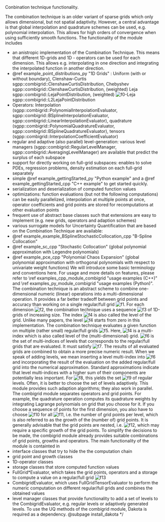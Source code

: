Conbination technique functionality.

The combination technique is an older variant of sparse grids which only allows dimensional, but not spatial adaptivity. However, a central advantage is that global interpolation and quadrature schemes can be used, e.g. polynomial interpolation. This allows for high orders of convergence when using sufficiently smooth functions.
The functionality of the module includes
- an anistropic implementation of the Combination Technique. This means that different 1D-grids and 1D  - operators can be used for each dimension. This allows e.g. interpolating in one direction and integrating the interpolated function in another direction.
- @ref example_point_distributions_py "1D Grids" : Uniform (with or without boundary), Clenshaw-Curtis sgpp::combigrid::ClenshawCurtisDistribution, Chebyshev sgpp::combigrid::ClenshawCurtisDistribution, (weighted) Leja sgpp::combigrid::LejaPointDistribution, (weighted) ![f0]-Leja sgpp::combigrid::L2LejaPointDistribution
- Operators: Interpolation (sgpp::combigrid::PolynomialInterpolationEvaluator, sgpp::combigrid::BSplineInterpolationEvaluator, sgpp::combigrid::LinearInterpolationEvaluator), quadrature (sgpp::combigrid::PolynomialQuadratureEvaluator, sgpp::combigrid::BSplineQuadratureEvaluator), tensors (sgpp::combigrid::InterpolationCoefficientEvaluator)
- regular and adaptive (also parallel) level-generation: various level managers (sgpp::combigrid::RegularLevelManager, sgpp::combigrid::AveragingLevelManager) are available that predict the surplus of each subspace
- support for directly working on full-grid subspaces: enables to solve PDEs, regression problems, density estimation on each full-grid separately
- simple @ref example_gettingStarted_py "Python example" and a @ref example_gettingStarted_cpp "C++ example" to get started quickly.
- serialization and deserialization of computed function values
- optimizations: function evaluations (but not the following computations) can be easily parallelized, interpolation at multiple points at once, operator coefficients and grid points are stored for recomputations at other evaluation points
- frequent use of abstract base classes such that extensions are easy to implement (e.g. new grids, operators and adaption schemes)
- various surrogate models for Uncertainty Quantification that are based on the Combination Technique are available:
- @ref example_example_BSplineStochasticCollocation_cpp "B-Spline Collocation"
- @ref example_sc_cpp "Stochastic Collocation" (global polynomial approximation with Legendre polynomials)
- @ref example_pce_cpp "Polynomial Chaos Expansion" (global polynomial approximation with orthogonal polynomials with respect to univariate weight functions)
We will introduce some basic terminology and conventions here. For usage and more details on features, please refer to \ref examples_cpp_module_combigrid "usage examples (C++)" and \ref examples_py_module_combigrid "usage examples (Python)".
The combination technique is an abstract scheme to combine one-dimensional numeric (linear) operations into a multi-dimensional operation. It provides a far better tradeoff between grid points and accuracy than working on a single regular/full grid ![f1]. For each dimension ![f2], the combination technique uses a sequence ![f3] of 1D-grids of increasing size. The index ![f4] is also called the level of the grid. Unlike many papers, the level ![f4] starts from zero in this implementation.
The combination technique evaluates a given function on multiple (rather small) regular/full grids ![f5]. Here, ![f4] is a multi-index which is also called level of the (multi-dimensional) grid. ![f6] is the set of multi-indices of levels that corresponds to the regular/full grids that are evaluated. It must satisfy ![f7]. The results of all evaluated grids are combined to obtain a more precise numeric result. When we speak of adding levels, we mean inserting a level multi-index into ![f6] and incorporating the result of the evaluation on the added regular/full grid into the numerical approximation.
Standard approximations indicate that level multi-indices with a higher sum of their components are potentially less important. For ![f8], this yields the set ![f9] of regular levels. Often, it is better to choose the set of levels adaptively. This module provides such adaption algorithms; they also work in parallel.
The combigrid module separates operators and grid points. For example, the quadrature operation computes its quadrature weights by integrating Lagrange polynomials on grid that you choose for it. If you choose a sequence of points for the first dimension, you also have to choose ![f10] for all ![f11], i.e. the number of grid points per level, which is also referred to as the growth of the (number of) grid points. It is generally advisable that the grid points are nested, i.e. ![f12], which may require a specific growth of the grid points. To simplify the decisions to be made, the combigrid module already provides suitable combinations of grid points, growths and operators.
The main functionality of the module is containted in
- interface classes that try to hide the the computation chain
- grid point and growth classes
- 1D-operator classes
- storage classes that store computed function values
- FullGrid*Evaluator, which takes the grid points, operators and a storage to compute a value on a regular/full grid ![f13]
- CombigridEvaluator, which uses FullGridTensorEvaluator to perform the numeric computation on different regular/full grids and combines the obtained values
- level manager classes that provide functionality to add a set of levels to the CombigridEvaluator, e.g. regular levels or adaptively generated levels.
To use the UQ methods of the combigrid module, Dakota is required as a dependency.
@subpage install_dakota
*/

```c++

```


[f0]: http://chart.apis.google.com/chart?cht=tx&chl=L%5E%7B2%7D
[f1]: http://chart.apis.google.com/chart?cht=tx&chl=X%5E%7B%281%29%7D%20%5Ctimes%20%5Cldots%20%5Ctimes%20X%5E%7B%28d%29%7D
[f2]: http://chart.apis.google.com/chart?cht=tx&chl=k%20%5Cin%20%5C%7B1%2C%20%5Cldots%2C%20d%5C%7D
[f3]: http://chart.apis.google.com/chart?cht=tx&chl=%28X%5E%7B%28i%29%7D_l%29_%7Bl%20%5Cin%20%5Cmathbb%7BN%7D_0%7D
[f4]: http://chart.apis.google.com/chart?cht=tx&chl=l
[f4]: http://chart.apis.google.com/chart?cht=tx&chl=l
[f5]: http://chart.apis.google.com/chart?cht=tx&chl=X_l%20%3A%3D%20X%5E%7B%281%29%7D_%7Bl_1%7D%20%5Ctimes%20%5Cldots%20%5Ctimes%20X%5E%7B%28d%29%7D_%7Bl_d%7D%2C%20l%20%5Cin%20I%20%5Csubseteq%20%5Cmathbb%7BN%7D_0%5Ed
[f6]: http://chart.apis.google.com/chart?cht=tx&chl=I
[f7]: http://chart.apis.google.com/chart?cht=tx&chl=%5Cforall%20l%20%5Cin%20I%3A%20%5Cforall%20j%20%5Cin%20%5Cmathbb%7BN%7D_0%3A%20%28%28%5Cforall%20i%20%5Cin%20%5C%7B1%2C%20%5Cldots%2C%20d%5C%7D%3A%20j_i%20%5Cleq%20l_i%29%20%5CRightarrow%20j%20%5Cin%20I%29
[f8]: http://chart.apis.google.com/chart?cht=tx&chl=q%20%5Cin%20%5Cmathbb%7BN%7D_0
[f9]: http://chart.apis.google.com/chart?cht=tx&chl=I%20%3D%20%5C%7Bl%20%5Cin%20%5Cmathbb%7BN%7D_0%5Ed%20%5Cmid%20l_1%20%2B%20%5Cldots%20%2B%20l_d%20%5Cleq%20q%5C%7D
[f10]: http://chart.apis.google.com/chart?cht=tx&chl=%7CX%5E%7B%281%29%7D_l%7C
[f11]: http://chart.apis.google.com/chart?cht=tx&chl=l%20%5Cin%20%5Cmathbb%7BN%7D_0
[f12]: http://chart.apis.google.com/chart?cht=tx&chl=X%5E%7B%28i%29%7D_0%20%5Csubseteq%20X%5E%7B%28i%29%7D_1%20%5Csubseteq%20X%5E%7B%28i%29%7D_2%20%5Csubseteq%20%5Cldots
[f13]: http://chart.apis.google.com/chart?cht=tx&chl=X_l
